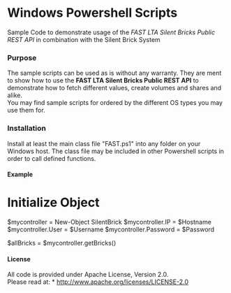 # Windows Powershell Scripts
Sample Code to demonstrate usage of the _FAST LTA Silent Bricks Public REST API_ in combination with the Silent Brick System

### Purpose

The sample scripts can be used as is without any warranty.
They are ment to show how to use the __FAST LTA Silent Bricks Public REST API__ to demonstrate how to fetch different values, create volumes and shares and alike.   
You may find sample scripts for ordered by the different OS types you may use them for.

### Installation

Install at least the main class file "FAST.ps1" into any folder on your Windows host.
The class file may be included in other Powershell scripts in order to call defined functions.

#### Example 

# Initialize Object
$mycontroller = New-Object SilentBrick
$mycontroller.IP = $Hostname
$mycontroller.User = $Username
$mycontroller.Password = $Password

$allBricks = $mycontroller.getBricks()


#### License

All code is provided under Apache License, Version 2.0.  
Please read at:
    * http://www.apache.org/licenses/LICENSE-2.0
